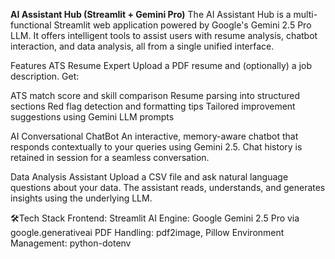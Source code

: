 **AI Assistant Hub (Streamlit + Gemini Pro)**
The AI Assistant Hub is a multi-functional Streamlit web application powered by Google's Gemini 2.5 Pro LLM. It offers intelligent tools to assist users with resume analysis, chatbot interaction, and data analysis, all from a single unified interface.

Features
ATS Resume Expert
Upload a PDF resume and (optionally) a job description. Get:

ATS match score and skill comparison
Resume parsing into structured sections
Red flag detection and formatting tips
Tailored improvement suggestions using Gemini LLM prompts

AI Conversational ChatBot
An interactive, memory-aware chatbot that responds contextually to your queries using Gemini 2.5. Chat history is retained in session for a seamless conversation.

Data Analysis Assistant
Upload a CSV file and ask natural language questions about your data. The assistant reads, understands, and generates insights using the underlying LLM.

🛠Tech Stack
Frontend: Streamlit
AI Engine: Google Gemini 2.5 Pro via google.generativeai
PDF Handling: pdf2image, Pillow
Environment Management: python-dotenv
